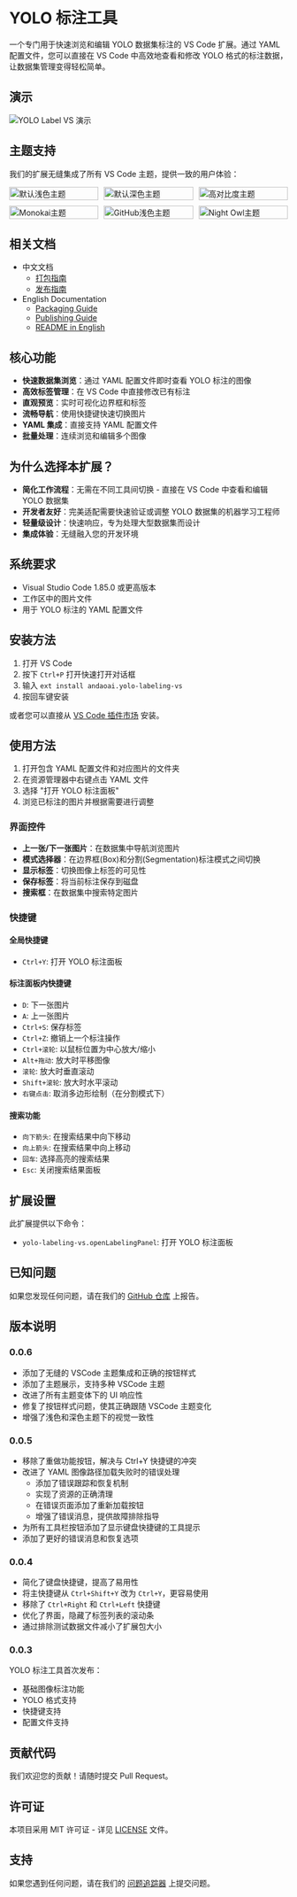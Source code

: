 # YOLO 标注工具

一个专门用于快速浏览和编辑 YOLO 数据集标注的 VS Code 扩展。通过 YAML 配置文件，您可以直接在 VS Code 中高效地查看和修改 YOLO 格式的标注数据，让数据集管理变得轻松简单。


## 演示

![YOLO Label VS 演示](./images/demo.gif)

## 主题支持

我们的扩展无缝集成了所有 VS Code 主题，提供一致的用户体验：

<div style="display: grid; grid-template-columns: repeat(3, 1fr); grid-template-rows: repeat(2, auto); gap: 10px;">
  <img src="../docs/images/themes/1746183912332.jpg" style="width: 100%; height: auto;" alt="默认浅色主题">
  <img src="../docs/images/themes/1746183969990.jpg" style="width: 100%; height: auto;" alt="默认深色主题">
  <img src="../docs/images/themes/1746183996831.jpg" style="width: 100%; height: auto;" alt="高对比度主题">
  <img src="../docs/images/themes/1746184077610.jpg" style="width: 100%; height: auto;" alt="Monokai主题">
  <img src="../docs/images/themes/1746184138365.jpg" style="width: 100%; height: auto;" alt="GitHub浅色主题">
  <img src="../docs/images/themes/1746184166688.jpg" style="width: 100%; height: auto;" alt="Night Owl主题">
</div>

## 相关文档

- 中文文档
  - [打包指南](./PACKAGING_CN.md)
  - [发布指南](./PUBLISHING_CN.md)
- English Documentation
  - [Packaging Guide](./PACKAGING.md)
  - [Publishing Guide](./PUBLISHING.md)
  - [README in English](../README.md)

## 核心功能

- **快速数据集浏览**：通过 YAML 配置文件即时查看 YOLO 标注的图像
- **高效标签管理**：在 VS Code 中直接修改已有标注
- **直观预览**：实时可视化边界框和标签
- **流畅导航**：使用快捷键快速切换图片
- **YAML 集成**：直接支持 YAML 配置文件
- **批量处理**：连续浏览和编辑多个图像

## 为什么选择本扩展？

- **简化工作流程**：无需在不同工具间切换 - 直接在 VS Code 中查看和编辑 YOLO 数据集
- **开发者友好**：完美适配需要快速验证或调整 YOLO 数据集的机器学习工程师
- **轻量级设计**：快速响应，专为处理大型数据集而设计
- **集成体验**：无缝融入您的开发环境

## 系统要求

- Visual Studio Code 1.85.0 或更高版本
- 工作区中的图片文件
- 用于 YOLO 标注的 YAML 配置文件

## 安装方法

1. 打开 VS Code
2. 按下 `Ctrl+P` 打开快速打开对话框
3. 输入 `ext install andaoai.yolo-labeling-vs`
4. 按回车键安装

或者您可以直接从 [VS Code 插件市场](https://marketplace.visualstudio.com/items?itemName=andaoai.yolo-labeling-vs) 安装。

## 使用方法

1. 打开包含 YAML 配置文件和对应图片的文件夹
2. 在资源管理器中右键点击 YAML 文件
3. 选择 "打开 YOLO 标注面板"
4. 浏览已标注的图片并根据需要进行调整

### 界面控件

- **上一张/下一张图片**：在数据集中导航浏览图片
- **模式选择器**：在边界框(Box)和分割(Segmentation)标注模式之间切换
- **显示标签**：切换图像上标签的可见性
- **保存标签**：将当前标注保存到磁盘
- **搜索框**：在数据集中搜索特定图片

### 快捷键

#### 全局快捷键
- `Ctrl+Y`: 打开 YOLO 标注面板

#### 标注面板内快捷键
- `D`: 下一张图片
- `A`: 上一张图片
- `Ctrl+S`: 保存标签
- `Ctrl+Z`: 撤销上一个标注操作
- `Ctrl+滚轮`: 以鼠标位置为中心放大/缩小
- `Alt+拖动`: 放大时平移图像
- `滚轮`: 放大时垂直滚动
- `Shift+滚轮`: 放大时水平滚动
- `右键点击`: 取消多边形绘制（在分割模式下）

#### 搜索功能
- `向下箭头`: 在搜索结果中向下移动
- `向上箭头`: 在搜索结果中向上移动
- `回车`: 选择高亮的搜索结果
- `Esc`: 关闭搜索结果面板

## 扩展设置

此扩展提供以下命令：

* `yolo-labeling-vs.openLabelingPanel`: 打开 YOLO 标注面板

## 已知问题

如果您发现任何问题，请在我们的 [GitHub 仓库](https://github.com/andaoai/yolo-label-vs/issues) 上报告。

## 版本说明

### 0.0.6

- 添加了无缝的 VSCode 主题集成和正确的按钮样式
- 添加了主题展示，支持多种 VSCode 主题
- 改进了所有主题变体下的 UI 响应性
- 修复了按钮样式问题，使其正确跟随 VSCode 主题变化
- 增强了浅色和深色主题下的视觉一致性

### 0.0.5

- 移除了重做功能按钮，解决与 Ctrl+Y 快捷键的冲突
- 改进了 YAML 图像路径加载失败时的错误处理
  - 添加了错误跟踪和恢复机制
  - 实现了资源的正确清理
  - 在错误页面添加了重新加载按钮
  - 增强了错误消息，提供故障排除指导
- 为所有工具栏按钮添加了显示键盘快捷键的工具提示
- 添加了更好的错误消息和恢复选项

### 0.0.4

- 简化了键盘快捷键，提高了易用性
- 将主快捷键从 `Ctrl+Shift+Y` 改为 `Ctrl+Y`，更容易使用
- 移除了 `Ctrl+Right` 和 `Ctrl+Left` 快捷键
- 优化了界面，隐藏了标签列表的滚动条
- 通过排除测试数据文件减小了扩展包大小

### 0.0.3

YOLO 标注工具首次发布：
- 基础图像标注功能
- YOLO 格式支持
- 快捷键支持
- 配置文件支持

## 贡献代码

我们欢迎您的贡献！请随时提交 Pull Request。

## 许可证

本项目采用 MIT 许可证 - 详见 [LICENSE](../LICENSE) 文件。

## 支持

如果您遇到任何问题，请在我们的 [问题追踪器](https://github.com/andaoai/yolo-label-vs/issues) 上提交问题。 